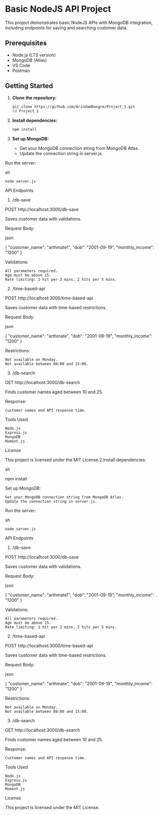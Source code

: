 # Basic NodeJS API Project

This project demonstrates basic NodeJS APIs with MongoDB integration, including endpoints for saving and searching customer data.

## Prerequisites

- Node.js (LTS version)
- MongoDB (Atlas)
- VS Code
- Postman

## Getting Started

1. **Clone the repository:**
   ```sh
   git clone https://github.com/ArindamDongre/Project_1.git
   cd Project_1
2. **Install dependencies:**

   ```sh
   npm install

3. **Set up MongoDB:**

   * Get your MongoDB connection string from MongoDB Atlas.
   * Update the connection string in server.js.

Run the server:

sh

    node server.js

API Endpoints
1. /db-save

POST http://localhost:3000/db-save

Saves customer data with validations.

Request Body:

json

{
  "customer_name": "arthmate1",
  "dob": "2001-09-19",
  "monthly_income": "1200"
}

Validations:

    All parameters required.
    Age must be above 15.
    Rate limiting: 1 hit per 2 mins, 2 hits per 5 mins.

2. /time-based-api

POST http://localhost:3000/time-based-api

Saves customer data with time-based restrictions.

Request Body:

json

{
  "customer_name": "arthmate",
  "dob": "2001-09-19",
  "monthly_income": "1200"
}

Restrictions:

    Not available on Monday.
    Not available between 08:00 and 15:00.

3. /db-search

GET http://localhost:3000/db-search

Finds customer names aged between 10 and 25.

Response:

    Customer names and API response time.

Tools Used

    Node.js
    Express.js
    MongoDB
    Moment.js

License

This project is licensed under the MIT License.2.Install dependencies:

sh

npm install

Set up MongoDB:

    Get your MongoDB connection string from MongoDB Atlas.
    Update the connection string in server.js.

Run the server:

sh

    node server.js

API Endpoints
1. /db-save

POST http://localhost:3000/db-save

Saves customer data with validations.

Request Body:

json

{
  "customer_name": "arthmate1",
  "dob": "2001-09-19",
  "monthly_income": "1200"
}

Validations:

    All parameters required.
    Age must be above 15.
    Rate limiting: 1 hit per 2 mins, 2 hits per 5 mins.

2. /time-based-api

POST http://localhost:3000/time-based-api

Saves customer data with time-based restrictions.

Request Body:

json

{
  "customer_name": "arthmate",
  "dob": "2001-09-19",
  "monthly_income": "1200"
}

Restrictions:

    Not available on Monday.
    Not available between 08:00 and 15:00.

3. /db-search

GET http://localhost:3000/db-search

Finds customer names aged between 10 and 25.

Response:

    Customer names and API response time.

Tools Used

    Node.js
    Express.js
    MongoDB
    Moment.js

License

This project is licensed under the MIT License.
